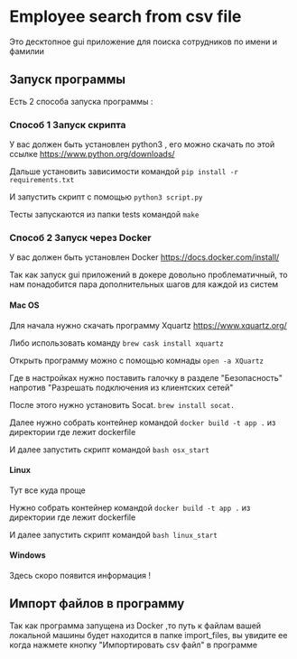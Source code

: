 # Employee search from csv file

Это десктопное gui приложение для поиска сотрудников по имени и фамилии

## Запуск программы 

Есть 2 способа запуска программы :

### Способ 1 Запуск скрипта

У вас должен быть установлен python3 , его можно скачать по этой ссылке  https://www.python.org/downloads/

Дальше установить зависимости командой `pip install -r requirements.txt`

И запустить скрипт с помощью `python3 script.py`

Тесты запускаются из папки tests командой `make`

### Способ 2 Запуск через Docker 

У вас должен быть установлен Docker 
https://docs.docker.com/install/

Так как запуск gui приложений в докере довольно проблематичный, то нам понадобится пара дополнительных шагов для каждой из систем

#### Mac OS 

Для начала нужно скачать программу Xquartz 
https://www.xquartz.org/

Либо использовать команду `brew cask install xquartz`

Открыть программу можно с помощью комнады  `open -a XQuartz `

Где в настройках нужно поставить галочку в разделе "Безопасность" напротив "Разрешать подключения из клиентских сетей"

После этого нужно установить Socat. `brew install socat.`

Далее нужно собрать контейнер командой `docker build -t app .` из директории где лежит dockerfile 

И далее запустить скрипт командой `bash osx_start`

#### Linux 

Тут все куда проще 

Нужно собрать контейнер командой `docker build -t app .` из директории где лежит dockerfile 


И далее запустить скрипт командой `bash linux_start`

#### Windows

Здесь скоро появится информация !


## Импорт файлов в программу 

Так как программа запущена из Docker ,то путь к файлам вашей локальной машины будет находится в папке import_files, вы увидите ее когда нажмете кнопку "Импортировать csv файл"  в программе 

